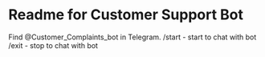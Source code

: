 # Readme for Customer Support Bot

Find @Customer_Complaints_bot in Telegram.
/start - start to chat with bot
/exit - stop to chat with bot